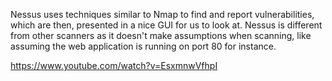 Nessus uses techniques similar to Nmap to find and report vulnerabilities, which are then, presented in a nice GUI for us to look at. Nessus is different from other scanners as it doesn't make assumptions when scanning, like assuming the web application is running on port 80 for instance.

https://www.youtube.com/watch?v=EsxmnwVfhpI